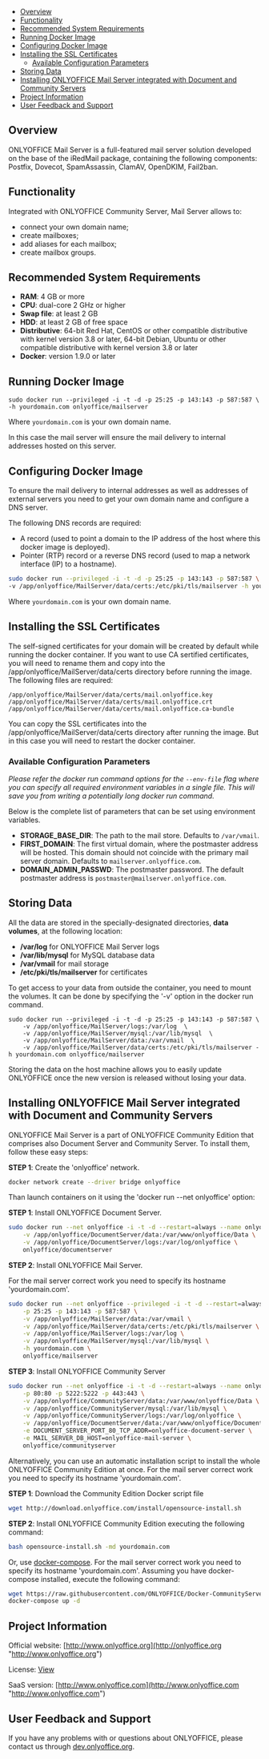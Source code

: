 * [Overview](#overview)
* [Functionality](#functionality)
* [Recommended System Requirements](#recommended-system-requirements)
* [Running Docker Image](#running-docker-image)
* [Configuring Docker Image](#configuring-docker-image)
* [Installing the SSL Certificates](#installing-the-ssl-certificates)
	+ [Available Configuration Parameters](#available-configuration-parameters)
* [Storing Data](#storing-data)
* [Installing ONLYOFFICE Mail Server integrated with Document and Community Servers](#installing-onlyoffice-mail-server-integrated-with-document-and-community-servers)
* [Project Information](#project-information)
* [User Feedback and Support](#user-feedback-and-support)

## Overview

ONLYOFFICE Mail Server is a full-featured mail server solution developed on the base of the iRedMail package, containing the following components: Postfix, Dovecot, SpamAssassin, ClamAV, OpenDKIM, Fail2ban.

## Functionality

Integrated with ONLYOFFICE Community Server, Mail Server allows to:

* connect your own domain name;
* create mailboxes;
* add aliases for each mailbox;
* create mailbox groups.

## Recommended System Requirements

* **RAM**: 4 GB or more
* **CPU**: dual-core 2 GHz or higher
* **Swap file**: at least 2 GB
* **HDD**: at least 2 GB of free space
* **Distributive**: 64-bit Red Hat, CentOS or other compatible distributive with kernel version 3.8 or later, 64-bit Debian, Ubuntu or other compatible distributive with kernel version 3.8 or later
* **Docker**: version 1.9.0 or later

## Running Docker Image

	sudo docker run --privileged -i -t -d -p 25:25 -p 143:143 -p 587:587 \
	-h yourdomain.com onlyoffice/mailserver
 
Where `yourdomain.com` is your own domain name.

In this case the mail server will ensure the mail delivery to internal addresses hosted on this server.

## Configuring Docker Image

To ensure the mail delivery to internal addresses as well as addresses of external servers you need to get your own domain name and configure a DNS server.

The following DNS records are required:
- A record (used to point a domain to the IP address of the host where this docker image is deployed).
- Pointer (RTP) record or a reverse DNS record (used to map a network interface (IP) to a hostname).
    
```bash
sudo docker run --privileged -i -t -d -p 25:25 -p 143:143 -p 587:587 \
-v /app/onlyoffice/MailServer/data/certs:/etc/pki/tls/mailserver -h yourdomain.com onlyoffice/mailserver
```
	
Where `yourdomain.com` is your own domain name.


## Installing the SSL Certificates

The self-signed certificates for your domain will be created by default while running the docker container. If you want to use CA sertified certificates,
you will need to rename them and copy into the /app/onlyoffice/MailServer/data/certs directory before running the image. The following files are required:

	/app/onlyoffice/MailServer/data/certs/mail.onlyoffice.key
	/app/onlyoffice/MailServer/data/certs/mail.onlyoffice.crt
	/app/onlyoffice/MailServer/data/certs/mail.onlyoffice.ca-bundle

You can copy the SSL certificates into the /app/onlyoffice/MailServer/data/certs directory after running the image. But in this case you will need to restart the docker container.

### Available Configuration Parameters

*Please refer the docker run command options for the `--env-file` flag where you can specify all required environment variables in a single file. This will save you from writing a potentially long docker run command.*

Below is the complete list of parameters that can be set using environment variables.

- **STORAGE_BASE_DIR**: The path to the mail store. Defaults to `/var/vmail`.
- **FIRST_DOMAIN**: The first virtual domain, where the postmaster address will be hosted. This domain should not coincide with the primary mail server domain. Defaults to `mailserver.onlyoffice.com`.
- **DOMAIN_ADMIN_PASSWD**: The postmaster password. The default postmaster address is `postmaster@mailserver.onlyoffice.com`.

## Storing Data

All the data are stored in the specially-designated directories, **data volumes**, at the following location:
* **/var/log** for ONLYOFFICE Mail Server logs
* **/var/lib/mysql** for MySQL database data
* **/var/vmail** for mail storage
* **/etc/pki/tls/mailserver** for certificates

To get access to your data from outside the container, you need to mount the volumes. It can be done by specifying the '-v' option in the docker run command.

    sudo docker run --privileged -i -t -d -p 25:25 -p 143:143 -p 587:587 \
        -v /app/onlyoffice/MailServer/logs:/var/log  \
        -v /app/onlyoffice/MailServer/mysql:/var/lib/mysql  \
        -v /app/onlyoffice/MailServer/data:/var/vmail  \
        -v /app/onlyoffice/MailServer/data/certs:/etc/pki/tls/mailserver -h yourdomain.com onlyoffice/mailserver

Storing the data on the host machine allows you to easily update ONLYOFFICE once the new version is released without losing your data.

## Installing ONLYOFFICE Mail Server integrated with Document and Community Servers

ONLYOFFICE Mail Server is a part of ONLYOFFICE Community Edition that comprises also Document Server and Community Server. To install them, follow these easy steps:

**STEP 1**: Create the 'onlyoffice' network.

```bash
docker network create --driver bridge onlyoffice
```
Than launch containers on it using the 'docker run --net onlyoffice' option:

**STEP 1**: Install ONLYOFFICE Document Server.

```bash
sudo docker run --net onlyoffice -i -t -d --restart=always --name onlyoffice-document-server \
	-v /app/onlyoffice/DocumentServer/data:/var/www/onlyoffice/Data \
	-v /app/onlyoffice/DocumentServer/logs:/var/log/onlyoffice \
	onlyoffice/documentserver
```

**STEP 2**: Install ONLYOFFICE Mail Server. 

For the mail server correct work you need to specify its hostname 'yourdomain.com'.

```bash
sudo docker run --net onlyoffice --privileged -i -t -d --restart=always --name onlyoffice-mail-server \
	-p 25:25 -p 143:143 -p 587:587 \
	-v /app/onlyoffice/MailServer/data:/var/vmail \
	-v /app/onlyoffice/MailServer/data/certs:/etc/pki/tls/mailserver \
	-v /app/onlyoffice/MailServer/logs:/var/log \
	-v /app/onlyoffice/MailServer/mysql:/var/lib/mysql \
	-h yourdomain.com \
	onlyoffice/mailserver
```

**STEP 3**: Install ONLYOFFICE Community Server

```bash
sudo docker run --net onlyoffice -i -t -d --restart=always --name onlyoffice-community-server \
	-p 80:80 -p 5222:5222 -p 443:443 \
	-v /app/onlyoffice/CommunityServer/data:/var/www/onlyoffice/Data \
	-v /app/onlyoffice/CommunityServer/mysql:/var/lib/mysql \
	-v /app/onlyoffice/CommunityServer/logs:/var/log/onlyoffice \
	-v /app/onlyoffice/DocumentServer/data:/var/www/onlyoffice/DocumentServerData \
	-e DOCUMENT_SERVER_PORT_80_TCP_ADDR=onlyoffice-document-server \
	-e MAIL_SERVER_DB_HOST=onlyoffice-mail-server \
	onlyoffice/communityserver
```

Alternatively, you can use an automatic installation script to install the whole ONLYOFFICE Community Edition at once. For the mail server correct work you need to specify its hostname 'yourdomain.com'.

**STEP 1**: Download the Community Edition Docker script file

```bash
wget http://download.onlyoffice.com/install/opensource-install.sh
```

**STEP 2**: Install ONLYOFFICE Community Edition executing the following command:

```bash
bash opensource-install.sh -md yourdomain.com
```

Or, use [docker-compose](https://docs.docker.com/compose/install "docker-compose"). For the mail server correct work you need to specify its hostname 'yourdomain.com'. Assuming you have docker-compose installed, execute the following command:

```bash
wget https://raw.githubusercontent.com/ONLYOFFICE/Docker-CommunityServer/master/docker-compose.yml
docker-compose up -d
```

## Project Information

Official website: [http://www.onlyoffice.org](http://onlyoffice.org "http://www.onlyoffice.org")

License: [View](https://raw.githubusercontent.com/ONLYOFFICE/Docker-MailServer/master/LICENSE.txt "View")

SaaS version: [http://www.onlyoffice.com](http://www.onlyoffice.com "http://www.onlyoffice.com")


## User Feedback and Support

If you have any problems with or questions about ONLYOFFICE, please contact us through [dev.onlyoffice.org][1].

  [1]: http://dev.onlyoffice.org
